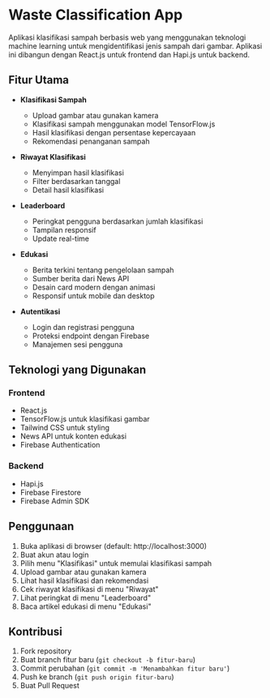 # Waste Classification App

Aplikasi klasifikasi sampah berbasis web yang menggunakan teknologi machine learning untuk mengidentifikasi jenis sampah dari gambar. Aplikasi ini dibangun dengan React.js untuk frontend dan Hapi.js untuk backend.

## Fitur Utama

- **Klasifikasi Sampah**
  - Upload gambar atau gunakan kamera
  - Klasifikasi sampah menggunakan model TensorFlow.js
  - Hasil klasifikasi dengan persentase kepercayaan
  - Rekomendasi penanganan sampah

- **Riwayat Klasifikasi**
  - Menyimpan hasil klasifikasi
  - Filter berdasarkan tanggal
  - Detail hasil klasifikasi

- **Leaderboard**
  - Peringkat pengguna berdasarkan jumlah klasifikasi
  - Tampilan responsif
  - Update real-time

- **Edukasi**
  - Berita terkini tentang pengelolaan sampah
  - Sumber berita dari News API
  - Desain card modern dengan animasi
  - Responsif untuk mobile dan desktop

- **Autentikasi**
  - Login dan registrasi pengguna
  - Proteksi endpoint dengan Firebase
  - Manajemen sesi pengguna

## Teknologi yang Digunakan

### Frontend
- React.js
- TensorFlow.js untuk klasifikasi gambar
- Tailwind CSS untuk styling
- News API untuk konten edukasi
- Firebase Authentication

### Backend
- Hapi.js
- Firebase Firestore
- Firebase Admin SDK





## Penggunaan

1. Buka aplikasi di browser (default: http://localhost:3000)
2. Buat akun atau login
3. Pilih menu "Klasifikasi" untuk memulai klasifikasi sampah
4. Upload gambar atau gunakan kamera
5. Lihat hasil klasifikasi dan rekomendasi
6. Cek riwayat klasifikasi di menu "Riwayat"
7. Lihat peringkat di menu "Leaderboard"
8. Baca artikel edukasi di menu "Edukasi"

## Kontribusi

1. Fork repository
2. Buat branch fitur baru (`git checkout -b fitur-baru`)
3. Commit perubahan (`git commit -m 'Menambahkan fitur baru'`)
4. Push ke branch (`git push origin fitur-baru`)
5. Buat Pull Request




